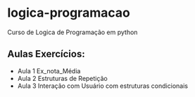 # logica-programacao
 Curso de Logica de Programação em python

## Aulas Exercícios:
- Aula 1 Ex_nota_Média
- Aula 2 Estruturas de Repetição
- Aula 3 Interação com Usuário com estruturas condicionais
